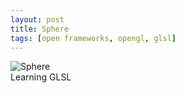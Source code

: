 ```yaml
---
layout: post
title: Sphere
tags: [open frameworks, opengl, glsl]
---
```

![Sphere](./sphere/sphere.gif)  
Learning GLSL
